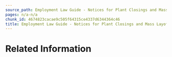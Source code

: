 ```yaml
---
source_path: Employment Law Guide - Notices for Plant Closings and Mass Layoffs.md
pages: n/a-n/a
chunk_id: 4674823cacae9c505f64315ce4337d6344364c46
title: Employment Law Guide - Notices for Plant Closings and Mass Layoffs
---
```

# Related Information

